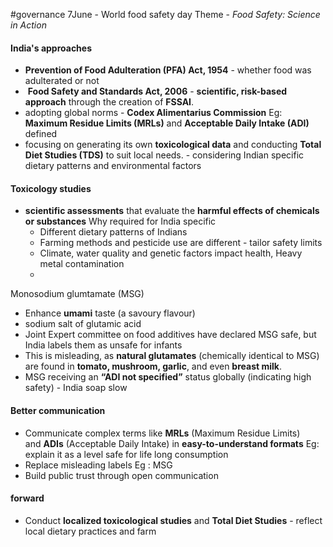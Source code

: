 #governance
7June - World food safety day 
Theme - _Food Safety: Science in Action_

#### India's approaches
- **Prevention of Food Adulteration (PFA) Act, 1954** - whether food was adulterated or not
-  **Food Safety and Standards Act, 2006** - **scientific, risk-based approach** through the creation of **FSSAI**.
- adopting global norms - **Codex Alimentarius Commission** Eg: **Maximum Residue Limits (MRLs)** and **Acceptable Daily Intake (ADI)** defined
- focusing on generating its own **toxicological data** and conducting **Total Diet Studies (TDS)** to suit local needs. - considering Indian specific dietary patterns and environmental factors

#### Toxicology studies
- **scientific assessments** that evaluate the **harmful effects of chemicals or substances**
	 Why required for India specific
	- Different dietary patterns of Indians
	- Farming methods and pesticide use are different - tailor safety limits
	- Climate, water quality and genetic factors impact health, Heavy metal contamination
	- 
Monosodium glumtamate (MSG)
- Enhance **umami** taste (a savoury flavour)
- sodium salt of glutamic acid
- Joint Expert committee on food additives have declared MSG safe, but India labels them as unsafe for infants
- This is misleading, as **natural glutamates** (chemically identical to MSG) are found in **tomato, mushroom, garlic**, and even **breast milk**.
- MSG receiving an **“ADI not specified”** status globally (indicating high safety) - India soap slow

#### Better communication
- Communicate complex terms like **MRLs** (Maximum Residue Limits) and **ADIs** (Acceptable Daily Intake) in **easy-to-understand formats** Eg: explain it as a level safe for life long consumption
- Replace misleading labels Eg : MSG
- Build public trust through open communication

#### forward
- Conduct **localized toxicological studies** and **Total Diet Studies** - reflect local dietary practices and farm